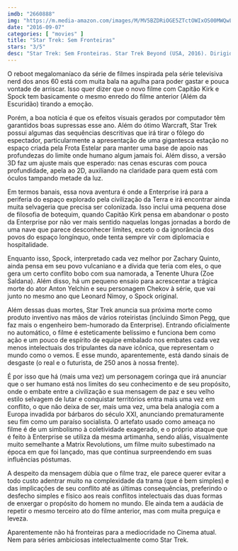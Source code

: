 ```yaml
---
imdb: "2660888"
img: "https://m.media-amazon.com/images/M/MV5BZDRiOGE5ZTctOWIxOS00MWQwLThlMDYtNWIwMDQwNzBjZDY1XkEyXkFqcGdeQXVyNjU0OTQ0OTY@._V1_SY150_CR0,0,101,150_.jpg"
date: "2016-09-07"
categories: [ "movies" ]
title: "Star Trek: Sem Fronteiras"
stars: "3/5"
desc: "Star Trek: Sem Fronteiras. Star Trek Beyond (USA, 2016). Dirigido por Justin Lin. Escrito por Simon Pegg, Doug Jung, Gene Roddenberry, Patrick McKay, Roberto Orci, John D. Payne. Com Chris Pine, Zachary Quinto, Karl Urban, Zoe Saldana, Simon Pegg, John Cho, Anton Yelchin, Idris Elba, Sofia Boutella."
---
```

O reboot megalomaníaco da série de filmes inspirada pela série televisiva nerd dos anos 60 está com muita bala na agulha para poder gastar e pouca vontade de arriscar. Isso quer dizer que o novo filme com Capitão Kirk e Spock tem basicamente o mesmo enredo do filme anterior (Além da Escuridão) tirando a emoção.

Porém, a boa notícia é que os efeitos visuais gerados por computador têm garantidos boas supressas esse ano. Além do ótimo Warcraft, Star Trek possui algumas das sequências descritivas que irá tirar o fôlego do espectador, particularmente a apresentação de uma gigantesca estação no espaço criada pela Frota Estelar para manter uma base de apoio nas profundezas do limite onde humano algum jamais foi. Além disso, a versão 3D faz um ajuste mais que esperado: nas cenas escuras com pouca profundidade, apela ao 2D, auxiliando na claridade para quem está com óculos tampando metade da luz.

Em termos banais, essa nova aventura é onde a Enterprise irá para a periferia do espaço explorado pela civilização da Terra e irá encontrar ainda muita selvageria que precisa ser colonizada. Isso inclui uma pequena dose de filosofia de botequim, quando Capitão Kirk pensa em abandonar o posto da Enterprise por não ver mais sentido naquelas longas jornadas a bordo de uma nave que parece desconhecer limites, exceto o da ignorância dos povos do espaço longínquo, onde tenta sempre vir com diplomacia e hospitalidade.

Enquanto isso, Spock, interpretado cada vez melhor por Zachary Quinto, ainda pensa em seu povo vulcaniano e a dívida que teria com eles, o que gera um certo conflito bobo com sua namorada, a Tenente Uhura (Zoe Saldana). Além disso, há um pequeno ensaio para acrescentar a trágica morte do ator Anton Yelchin e seu personagem Chekov à série, que vai junto no mesmo ano que Leonard Nimoy, o Spock original.

Além dessas duas mortes, Star Trek anuncia sua próxima morte como produto inventivo nas mãos de vários roteiristas (incluindo Simon Pegg, que faz mais o engenheiro bem-humorado da Enterprise). Entrando oficialmente no automático, o filme é esteticamente belíssimo e funciona bem como ação e um pouco de espírito de equipe embalado nos embates cada vez menos intelectuais dos tripulantes da nave icônica, que representam o mundo como o vemos. E esse mundo, aparentemente, está dando sinais de desgaste (o real e o futurista, de 250 anos à nossa frente).

É por isso que há (mais uma vez) um personagem coringa que irá anunciar que o ser humano está nos limites do seu conhecimento e de seu propósito, onde o embate entre a civilização e sua mensagem de paz e seu velho estilo selvagem de lutar e conquistar territórios entra mais uma vez em conflito, o que não deixa de ser, mais uma vez, uma bela analogia com a Europa invadida por bárbaros do século XXI, anunciando prematuramente seu fim como um paraíso socialista. O artefato usado como ameaça no filme é de um simbolismo à coletividade exagerado, e o próprio ataque que é feito à Enterprise se utiliza da mesma artimanha, sendo aliás, visualmente muito semelhante a Matrix Revolutions, um filme muito subestimado na época em que foi lançado, mas que continua surpreendendo em suas influências póstumas.

A despeito da mensagem dúbia que o filme traz, ele parece querer evitar a todo custo adentrar muito na complexidade da trama (que é bem simples) e das implicações de seu conflito até as últimas consequências, preferindo o desfecho simples e físico aos reais conflitos intelectuais das duas formas de enxergar o propósito do homem no mundo. Ele ainda tem a audácia de repetir o mesmo terceiro ato do filme anterior, mas com muita preguiça e leveza.

Aparentemente não há fronteiras para a mediocridade no Cinema atual. Nem para séries ambiciosas intelectualmente como Star Trek.
